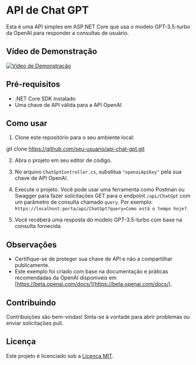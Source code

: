 # API de Chat GPT

Esta é uma API simples em ASP.NET Core que usa o modelo GPT-3.5-turbo da OpenAI para responder a consultas de usuário.

## Vídeo de Demonstração

[![Vídeo de Demonstração](https://img.youtube.com/vi/EVdJ3AjLozo/0.jpg)](https://www.youtube.com/watch?v=EVdJ3AjLozo)


## Pré-requisitos

- .NET Core SDK instalado
- Uma chave de API válida para a API OpenAI

## Como usar

1. Clone este repositório para o seu ambiente local:

git clone https://github.com/seu-usuario/api-chat-gpt.git

2. Abra o projeto em seu editor de código.

3. No arquivo `ChatGptController.cs`, substitua `"openaiApiKey"` pela sua chave de API OpenAI.

4. Execute o projeto. Você pode usar uma ferramenta como Postman ou Swagger para fazer solicitações GET para o endpoint `/api/ChatGpt` com um parâmetro de consulta chamado `query`. Por exemplo: `https://localhost:porta/api/ChatGpt?query=Como está o tempo hoje?`.

5. Você receberá uma resposta do modelo GPT-3.5-turbo com base na consulta fornecida.

## Observações

- Certifique-se de proteger sua chave de API e não a compartilhar publicamente.
- Este exemplo foi criado com base na documentação e práticas recomendadas da OpenAI disponíveis em [https://beta.openai.com/docs/](https://beta.openai.com/docs/).

## Contribuindo

Contribuições são bem-vindas! Sinta-se à vontade para abrir problemas ou enviar solicitações pull.

## Licença

Este projeto é licenciado sob a [Licença MIT](LICENSE).
